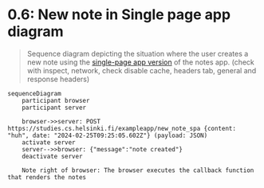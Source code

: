 # 0.6: New note in Single page app diagram
> Sequence diagram depicting the situation where the user creates a new note using the [single-page app version](https://studies.cs.helsinki.fi/exampleapp/spa) of the notes app. (check with inspect, network, check disable cache, headers tab, general and response headers)

```mermaid
sequenceDiagram
    participant browser
    participant server

    browser->>server: POST https://studies.cs.helsinki.fi/exampleapp/new_note_spa {content: "huh", date: "2024-02-25T09:25:05.602Z"} (payload: JSON)
    activate server
    server-->>browser: {"message":"note created"}
    deactivate server

    Note right of browser: The browser executes the callback function that renders the notes

```